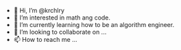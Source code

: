- 👋 Hi, I’m @krchlry
- 👀 I’m interested in math ang code.
- 🌱 I’m currently learning how to be an algorithm engineer.
- 💞️ I’m looking to collaborate on ...
- 📫 How to reach me ...

<!---
krchlry/krchlry is a ✨ special ✨ repository because its `README.md` (this file) appears on your GitHub profile.
You can click the Preview link to take a look at your changes.
--->
